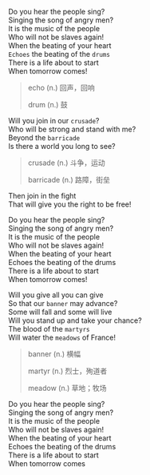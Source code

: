 Do you hear the people sing?  
Singing the song of angry men?  
It is the music of the people  
Who will not be slaves again!  
When the beating of your heart  
`Echoes` the beating of the `drums`  
There is a life about to start  
When tomorrow comes!

> echo (n.) 回声，回响
> 
> drum (n.) 鼓

Will you join in our `crusade`?  
Who will be strong and stand with me?  
Beyond the `barricade`  
Is there a world you long to see?

> crusade (n.) 斗争，运动
> 
> barricade (n.) 路障，街垒

Then join in the fight  
That will give you the right to be free!

Do you hear the people sing?  
Singing the song of angry men?  
It is the music of the people  
Who will not be slaves again!  
When the beating of your heart  
Echoes the beating of the drums  
There is a life about to start  
When tomorrow comes!

Will you give all you can give  
So that our `banner` may advance?  
Some will fall and some will live  
Will you stand up and take your chance?  
The blood of the `martyrs`  
Will water the `meadows` of France!

> banner (n.) 横幅
> 
> martyr (n.) 烈士，殉道者
> 
> meadow (n.) 草地；牧场

Do you hear the people sing?  
Singing the song of angry men?  
It is the music of the people  
Who will not be slaves again!  
When the beating of your heart  
Echoes the beating of the drums  
There is a life about to start  
When tomorrow comes